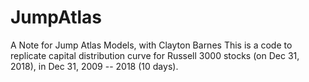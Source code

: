 # JumpAtlas
A Note for Jump Atlas Models, with Clayton Barnes
This is a code to replicate capital distribution curve for Russell 3000 stocks (on Dec 31, 2018), 
in Dec 31, 2009 -- 2018 (10 days).
